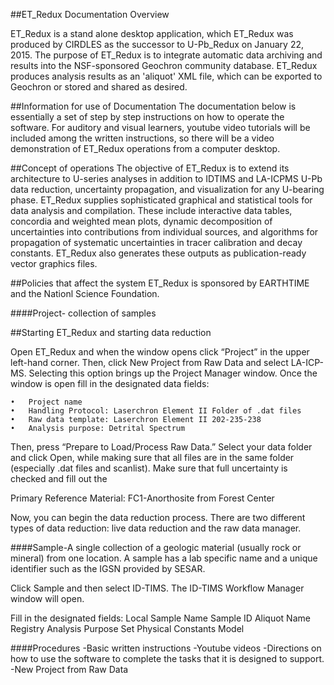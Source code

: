 ##ET_Redux Documentation Overview

ET_Redux is a stand alone desktop application, which ET_Redux was produced by CIRDLES as the successor to U-Pb_Redux on January 22, 2015. The purpose of ET_Redux is to integrate automatic data archiving and results into the NSF-sponsored Geochron community database. ET_Redux produces analysis results as an 'aliquot' XML file, which can be exported to Geochron or stored and shared as desired.

##Information for use of Documentation
The documentation below is essentially a set of step by step instructions on how to operate the software. For auditory and visual learners, youtube video tutorials will be included among the written instructions, so there will be a video demonstration of ET_Redux operations from a computer desktop.

##Concept of operations
The objective of ET_Redux is to extend its architecture to U-series analyses in addition to IDTIMS and LA-ICPMS U-Pb data reduction, uncertainty propagation, and visualization for any U-bearing phase. ET_Redux supplies sophisticated graphical and statistical tools for data analysis and compilation. These include interactive data tables, concordia and weighted mean plots, dynamic decomposition of uncertainties into contributions from individual sources, and algorithms for propagation of systematic uncertainties in tracer calibration and decay constants. ET_Redux also generates these outputs as publication-ready vector graphics files.

##Policies that affect the system
ET_Redux is sponsored by EARTHTIME and the Nationl Science Foundation.

####Project- collection of samples

##Starting ET_Redux and starting data reduction

Open ET_Redux and when the window opens click “Project” in the upper left-hand corner. Then, click New Project from Raw Data and select LA-ICP-MS. Selecting this option brings up the Project Manager window. Once the window is open fill in the designated data fields:
	
	•	Project name
	•	Handling Protocol: Laserchron Element II Folder of .dat files
	•	Raw data template: Laserchron Element II 202-235-238
	•	Analysis purpose: Detrital Spectrum
	
Then, press “Prepare to Load/Process Raw Data.” Select your data folder and click Open, while making sure that all files are in the same folder (especially .dat files and scanlist).
 Make sure that full uncertainty is checked and fill out the 

Primary Reference Material: FC1-Anorthosite from Forest Center

Now, you can begin the data reduction process. There are two different types of data reduction: live data reduction and the raw data manager.

####Sample-A single collection of a geologic material (usually rock or mineral) from one location. A sample has a lab specific name and a unique identifier such as the IGSN provided by SESAR.

Click Sample and then select ID-TIMS. The ID-TIMS Workflow Manager window will open. 

Fill in the designated fields:
	Local Sample Name
	Sample ID
	Aliquot Name
	Registry
	Analysis Purpose
	Set Physical Constants Model

####Procedures
-Basic written instructions -Youtube videos -Directions on how to use the software to complete the tasks that it is designed to support.
-New Project from Raw Data
